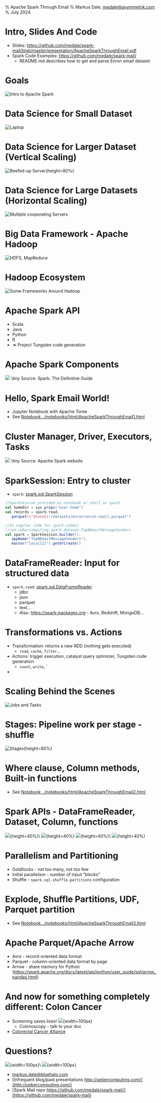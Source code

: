 % Apache Spark Through Email
% Markus Dale, medale@asymmetrik.com
% July 2024

# Intro, Slides And Code
* Slides: https://github.com/medale/spark-mail/blob/master/presentation/ApacheSparkThroughEmail.pdf
* Spark Code Examples: https://github.com/medale/spark-mail/
     * README.md describes how to get and parse Enron email dataset


# Goals

![Intro to Apache Spark](graphics/Goal.png)


# Data Science for Small Dataset

![Laptop](graphics/Laptop.png)

# Data Science for Larger Dataset (Vertical Scaling)

![Beefed-up Server](graphics/VerticalScaling.png){height=80%}


# Data Science for Large Datasets (Horizontal Scaling)

![Multiple cooperating Servers](graphics/HorizontalScaling.png)


# Big Data Framework - Apache Hadoop

![HDFS, MapReduce](graphics/Hadoop.png)


# Hadoop Ecosystem

![Some Frameworks Around Hadoop](graphics/HadoopEcosystem.png)

# Apache Spark API
* Scala
* Java
* Python
* R
* => Project Tungsten code generation

# Apache Spark Components

![](graphics/SparkComponents.png)
\tiny Source: Spark: The Definitive Guide


# Hello, Spark Email World!
* Jupyter Notebook with Apache Toree
* See [Notebook ../notebooks/html/ApacheSparkThroughEmail1.html](https://medale.github.io/spark-mail/notebooks/html/ApacheSparkThroughEmail1.html)


# Cluster Manager, Driver, Executors, Tasks

![](graphics/SparkApplication.png)
\tiny Source: Apache Spark website


# SparkSession: Entry to cluster
* `spark`: [spark.sql.SparkSession](https://spark.apache.org/docs/latest/api/scala/index.html#org.apache.spark.sql.SparkSession)

```scala
//SparkSession provided by notebook or shell as spark
val homeDir = sys.props("user.home")
val records = spark.read.
   parquet(s"$homeDir/datasets/enron/enron-small.parquet")

//In regular code for spark-submit 
//com.uebercomputing.spark.dataset.TopNEmailMessageSenders
val spark = SparkSession.builder().
   appName("TopNEmailMessageSenders").
   master("local[2]").getOrCreate()
```

# DataFrameReader: Input for structured data
* `spark.read`: [spark.sql.DataFrameReader](https://spark.apache.org/docs/latest/api/scala/index.html#org.apache.spark.sql.DataFrameReader)
     * jdbc
     * json
     * parquet
     * text...
     * Also: https://spark-packages.org - Avro, Redshift, MongoDB...

# Transformations vs. Actions
* Transformation: returns a new RDD (nothing gets executed)
     * `read`, `cache`, `filter`...
* Actions: trigger execution, catalyst query optimizer, Tungsten code generation
     * `count`, `write`, `
* 
# Scaling Behind the Scenes

![Jobs and Tasks](graphics/SparkJobsNotebook1.png)


# Stages: Pipeline work per stage - shuffle

![Stages](graphics/Notebook1Job2Dag.png){height=80%}


# Where clause, Column methods, Built-in functions

* See [Notebook ../notebooks/html/ApacheSparkThroughEmail2.html](https://medale.github.io/spark-mail/notebooks/html/ApacheSparkThroughEmail2.html)


# Spark APIs - DataFrameReader, Dataset, Column, functions

![](graphics/DataFrameReader.png){height=40%}\ ![](graphics/DatasetApi.png){height=40%}
![](graphics/Column.png){height=40%}\ ![](graphics/FunctionApi.png){height=40%}


# Parallelism and Partitioning
* Goldilocks - not too many, not too few
* Initial parallelism - number of input "blocks"
* Shuffle - `spark.sql.shuffle.partitions` configuration


# Explode, Shuffle Partitions, UDF, Parquet partition

*  See [Notebook ../notebooks/html/ApacheSparkThroughEmail3.html](https://medale.github.io/spark-mail/notebooks/html/ApacheSparkThroughEmail3.html)


# Apache Parquet/Apache Arrow
* Avro - record-oriented data format
* Parquet - column-oriented data format by page
* Arrow - share memory for Python (https://spark.apache.org/docs/latest/api/python/user_guide/sql/arrow_pandas.html)

# And now for something completely different: Colon Cancer
* Screening saves lives! ![](graphics/Chemo.png){width=100px}
     * Colonoscopy - talk to your doc
* [Colorectal Cancer Alliance](https://www.ccalliance.org/)


# Questions?

![](graphics/Farley.png){width=100px}\ ![](graphics/AsymmetrikPingPong.png){width=100px}

* markus.dale@bluehalo.com
* [Infrequent blog/past presentations http://uebercomputing.com/](http://uebercomputing.com/)
* [Spark Mail repo https://github.com/medale/spark-mail/](https://github.com/medale/spark-mail)
